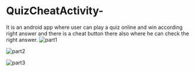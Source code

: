 # QuizCheatActivity-
It is an android app where user can play a quiz online and win according right answer and there is a cheat button there also where he can check the right answer.
![part1](https://user-images.githubusercontent.com/35033507/73555779-365c1980-441c-11ea-9af9-d3f70d1d67ea.png)

![part2](https://user-images.githubusercontent.com/35033507/73556042-a7033600-441c-11ea-95eb-faedf9919bc1.png)


![part3](https://user-images.githubusercontent.com/35033507/73556157-da45c500-441c-11ea-9e5b-2d25f8354e17.png)
